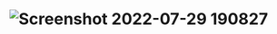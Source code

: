 # ![Screenshot 2022-07-29 190827](https://user-images.githubusercontent.com/109898670/183102722-a97cc0e7-c24f-4055-95ed-c48d87788d1e.png)
